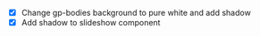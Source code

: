 - [x] Change gp-bodies background to pure white and add shadow
- [x] Add shadow to slideshow component
